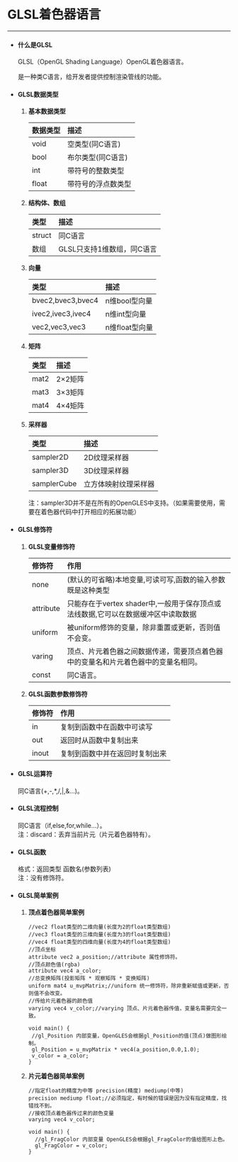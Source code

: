 # GLSL着色器语言

---

* #### 什么是GLSL

  GLSL（OpenGL Shading Language）OpenGL着色器语言。

  是一种类C语言，给开发者提供控制渲染管线的功能。

* #### GLSL数据类型

  1. **基本数据类型**

     | 数据类型 | 描述 |
     | :--- | :--- |
     | void | 空类型\(同C语言\) |
     | bool | 布尔类型\(同C语言\) |
     | int | 带符号的整数类型 |
     | float | 带符号的浮点数类型 |

  2. **结构体、数组**

     | 类型 | 描述 |
     | :--- | :--- |
     | struct | 同C语言 |
     | 数组 | GLSL只支持1维数组，同C语言 |

  3. **向量**

     | 类型 | 描述 |
     | :--- | :--- |
     | bvec2,bvec3,bvec4 | n维bool型向量 |
     | ivec2,ivec3,ivec4 | n维int型向量 |
     | vec2,vec3,vec3 | n维float型向量 |

  4. **矩阵**

     | 类型 | 描述 |
     | :--- | :--- |
     | mat2 | 2×2矩阵 |
     | mat3 | 3×3矩阵 |
     | mat4 | 4×4矩阵 |

  5. **采样器**

     | 类型 | 描述 |
     | :--- | :--- |
     | sampler2D | 2D纹理采样器 |
     | sampler3D | 3D纹理采样器 |
     | samplerCube | 立方体映射纹理采样器 |

     注：sampler3D并不是在所有的OpenGLES中支持。（如果需要使用，需要在着色器代码中打开相应的拓展功能）
* #### GLSL修饰符

  1. **GLSL变量修饰符**

     | 修饰符 | 作用 |
     | :--- | :--- |
     | none | \(默认的可省略\)本地变量,可读可写,函数的输入参数既是这种类型 |
     | attribute | 只能存在于vertex shader中,一般用于保存顶点或法线数据,它可以在数据缓冲区中读取数据 |
     | uniform | 被uniform修饰的变量，除非重置或更新，否则值不会变。 |
     | varing | 顶点、片元着色器之间数据传递，需要顶点着色器中的变量名和片元着色器中的变量名相同。 |
     | const | 同C语言。 |

  2. **GLSL函数参数修饰符**

     | 修饰符 | 作用 |
     | :--- | :--- |
     | in | 复制到函数中在函数中可读写 |
     | out | 返回时从函数中复制出来 |
     | inout | 复制到函数中并在返回时复制出来 |
* #### GLSL运算符

  同C语言\(+,-,\*,/,\|,&...\)。

* #### GLSL流程控制

  同C语言（if,else,for,while...）。  
   注：discard：丢弃当前片元（片元着色器特有）。

* #### GLSL函数

  格式：返回类型 函数名\(参数列表\)  
   注：没有修饰符。

* #### GLSL简单案例

  1. **顶点着色器简单案例**

     ```
     //vec2 float类型的二维向量(长度为2的float类型数组)
     //vec3 float类型的三维向量(长度为3的float类型数组)
     //vec4 float类型的四维向量(长度为4的float类型数组)
     //顶点坐标
     attribute vec2 a_position;//attribute 属性修饰符。
     //顶点颜色值(rgba)
     attribute vec4 a_color;
     //总变换矩阵(投影矩阵 * 观察矩阵 * 变换矩阵)
     uniform mat4 u_mvpMatrix;//uniform 统一修饰符，除非重新赋值或更新，否则值不会改变。
     //传给片元着色器的颜色值
     varying vec4 v_color;//varying 顶点、片元着色器传值，变量名需要完全一致。

     void main() {
      //gl_Position 内部变量，OpenGLES会根据gl_Position的值(顶点)做图形绘制。
      gl_Position = u_mvpMatrix * vec4(a_position,0.0,1.0);
      v_color = a_color;
     }
     ```

  2. **片元着色器简单案例**

     ```
     //指定float的精度为中等 precision(精度) mediump(中等)
     precision mediump float;//必须指定，有时候的错误是因为没有指定精度，找错找不到。
     //接收顶点着色器传过来的颜色变量
     varying vec4 v_color;

     void main() {
       //gl_FragColor 内部变量 OpenGLES会根据gl_FragColor的值给图形上色。
       gl_FragColor = v_color;
     }
     ```



